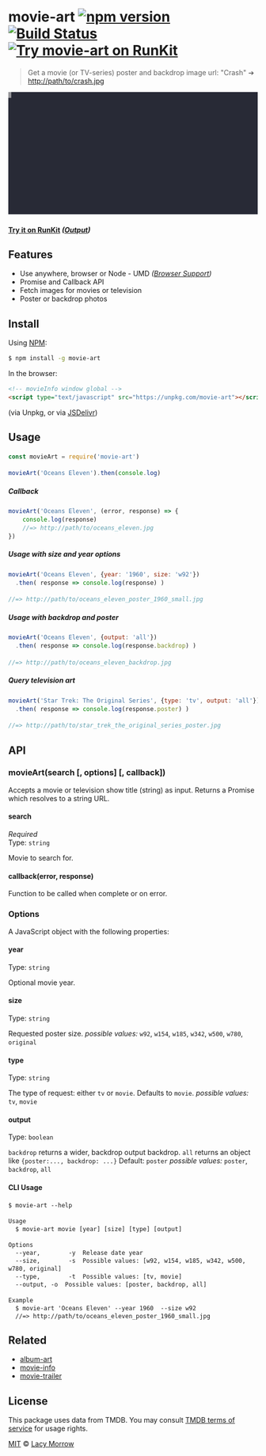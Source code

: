 # movie-art [![npm version](https://badge.fury.io/js/movie-art.svg)](https://badge.fury.io/js/movie-art) [![Build Status](https://travis-ci.org/lacymorrow/movie-art.svg?branch=master)](https://travis-ci.org/lacymorrow/movie-art) [![Try movie-art on RunKit](https://badge.runkitcdn.com/movie-art.svg)](https://npm.runkit.com/movie-art)

> Get a movie (or TV-series) poster and backdrop image url: "Crash" ➔ [http://path/to/crash.jpg](http://image.tmdb.org/t/p/original/pG8LL4LYMCr5uikhx9rewrW8352.jpg)

[![movie-art](demo.svg)]()

#### [Try it on RunKit](https://runkit.com/lacymorrow/movie-art) _([Output](https://runkit.io/lacymorrow/movie-art/branches/master?search=Avatar))_


## Features
 * Use anywhere, browser or Node - UMD _([Browser Support](https://caniuse.com/#feat=fetch))_
 * Promise and Callback API
 * Fetch images for movies or television
 * Poster or backdrop photos


## Install

Using [NPM](https://npmjs.com):

```bash
$ npm install -g movie-art
```

In the browser:

```html
<!-- movieInfo window global -->
<script type="text/javascript" src="https://unpkg.com/movie-art"></script>
```
(via Unpkg, or via [JSDelivr](https://cdn.jsdelivr.net/npm/movie-art/index.min.js"))


## Usage

```js
const movieArt = require('movie-art')

movieArt('Oceans Eleven').then(console.log)
```

##### Callback
```js
movieArt('Oceans Eleven', (error, response) => {
    console.log(response)
    //=> http://path/to/oceans_eleven.jpg
})
```

##### Usage with size and year options
```js
movieArt('Oceans Eleven', {year: '1960', size: 'w92'})
  .then( response => console.log(response) )

//=> http://path/to/oceans_eleven_poster_1960_small.jpg
```

##### Usage with backdrop and poster
```js
movieArt('Oceans Eleven', {output: 'all'})
  .then( response => console.log(response.backdrop) )

//=> http://path/to/oceans_eleven_backdrop.jpg
```

##### Query television art
```js
movieArt('Star Trek: The Original Series', {type: 'tv', output: 'all'})
  .then( response => console.log(response.poster) )

//=> http://path/to/star_trek_the_original_series_poster.jpg
```


## API

### movieArt(search [, options] [, callback])

Accepts a movie or television show title (string) as input.
Returns a Promise which resolves to a string URL.

#### search

*Required*  
Type: `string`

Movie to search for.

#### callback(error, response)

Function to be called when complete or on error.


### Options

A JavaScript object with the following properties:

#### year

Type: `string` 

Optional movie year.


#### size

Type: `string` 

Requested poster size. 
*possible values:* `w92`, `w154`, `w185`, `w342`, `w500`, `w780`, `original`


#### type

Type: `string`

The type of request: either `tv` or `movie`. Defaults to `movie`.
*possible values:* `tv`, `movie`


#### output

Type: `boolean`

`backdrop` returns a wider, backdrop output backdrop.
`all` returns an object like `{poster:..., backdrop: ...}`
Default: `poster` 
*possible values:* `poster`, `backdrop`, `all`


#### CLI Usage

```
$ movie-art --help

Usage
  $ movie-art movie [year] [size] [type] [output]

Options
  --year,        -y  Release date year
  --size,        -s  Possible values: [w92, w154, w185, w342, w500, w780, original]
  --type,        -t  Possible values: [tv, movie] 
  --output, -o  Possible values: [poster, backdrop, all]

Example
  $ movie-art 'Oceans Eleven' --year 1960  --size w92
  //=> http://path/to/oceans_eleven_poster_1960_small.jpg
```


## Related

* [album-art](https://github.com/lacymorrow/album-art)
* [movie-info](https://github.com/lacymorrow/movie-info)
* [movie-trailer](https://github.com/lacymorrow/movie-trailer)


## License

This package uses data from TMDB. You may consult [TMDB terms of service](https://www.themoviedb.org/documentation/api/terms-of-use) for usage rights.

[MIT](http://opensource.org/licenses/MIT) © [Lacy Morrow](http://lacymorrow.com)
